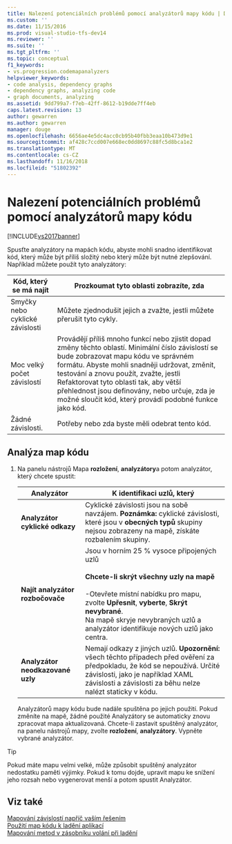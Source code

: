 ```yaml
---
title: Nalezení potenciálních problémů pomocí analyzátorů mapy kódu | Dokumentace Microsoftu
ms.custom: ''
ms.date: 11/15/2016
ms.prod: visual-studio-tfs-dev14
ms.reviewer: ''
ms.suite: ''
ms.tgt_pltfrm: ''
ms.topic: conceptual
f1_keywords:
- vs.progression.codemapanalyzers
helpviewer_keywords:
- code analysis, dependency graphs
- dependency graphs, analyzing code
- graph documents, analyzing
ms.assetid: 9dd799a7-f7eb-42ff-8612-b19dde7ff4eb
caps.latest.revision: 13
author: gewarren
ms.author: gewarren
manager: douge
ms.openlocfilehash: 6656ae4e5dc4acc0cb95b40fbb3eaa10b473d9e1
ms.sourcegitcommit: af428c7ccd007e668ec0dd8697c88fc5d8bca1e2
ms.translationtype: MT
ms.contentlocale: cs-CZ
ms.lasthandoff: 11/16/2018
ms.locfileid: "51802392"
---
```

# <a name="find-potential-problems-using-code-map-analyzers"></a>Nalezení potenciálních problémů pomocí analyzátorů mapy kódu
[!INCLUDE[vs2017banner](../includes/vs2017banner.md)]

Spusťte analyzátory na mapách kódu, abyste mohli snadno identifikovat kód, který může být příliš složitý nebo který může být nutné zlepšování. Například můžete použít tyto analyzátory:  
  
|**Kód, který se má najít**|**Prozkoumat tyto oblasti zobrazíte, zda**|  
|-------------------------------|--------------------------------------------|  
|Smyčky nebo cyklické závislosti|Můžete zjednodušit jejich a zvažte, jestli můžete přerušit tyto cykly.|  
|Moc velký počet závislostí|Provádějí příliš mnoho funkcí nebo zjistit dopad změny těchto oblastí. Minimální číslo závislostí se bude zobrazovat mapu kódu ve správném formátu. Abyste mohli snadněji udržovat, změnit, testování a znovu použít, zvažte, jestli Refaktorovat tyto oblasti tak, aby větší přehlednost jsou definovány, nebo určuje, zda je možné sloučit kód, který provádí podobné funkce jako kód.|  
|Žádné závislosti.|Potřeby nebo zda byste měli odebrat tento kód.|  
  
## <a name="analyze-code-maps"></a>Analýza map kódu  
  
1. Na panelu nástrojů Mapa **rozložení**, **analyzátory**a potom analyzátor, který chcete spustit:  
  
   |**Analyzátor**|**K identifikaci uzlů, který**|  
   |------------------|--------------------------------|  
   |**Analyzátor cyklické odkazy**|Cyklické závislosti jsou na sobě navzájem. **Poznámka:** cyklické závislosti, které jsou v **obecných typů** skupiny nejsou zobrazeny na mapě, získáte rozbalením skupiny.|  
   |**Najít analyzátor rozbočovače**|Jsou v horním 25 % vysoce připojených uzlů<br /><br /> **Chcete-li skrýt všechny uzly na mapě**<br /><br /> -Otevřete místní nabídku pro mapu, zvolte **Upřesnit**, **vyberte**, **Skrýt nevybrané**.<br />     Na mapě skryje nevybraných uzlů a analyzátor identifikuje nových uzlů jako centra.|  
   |**Analyzátor neodkazované uzly**|Nemají odkazy z jiných uzlů. **Upozornění:** všech těchto případech před ověření za předpokladu, že kód se nepoužívá. Určité závislosti, jako je například XAML závislosti a závislosti za běhu nelze nalézt staticky v kódu.|  
  
   Analyzátorů mapy kódu bude nadále spuštěna po jejich použití. Pokud změníte na mapě, žádné použité Analyzátory se automaticky znovu zpracovat mapa aktualizovaná. Chcete-li zastavit spuštěný analyzátor, na panelu nástrojů mapy, zvolte **rozložení**, **analyzátory**. Vypněte vybrané analyzátor.  
  
> [!TIP]
>  Pokud máte mapu velmi velké, může způsobit spuštěný analyzátor nedostatku paměti výjimky. Pokud k tomu dojde, upravit mapu ke snížení jeho rozsah nebo vygenerovat menší a potom spustit Analyzátor.  
  
## <a name="see-also"></a>Viz také  
 [Mapování závislostí napříč vaším řešením](../modeling/map-dependencies-across-your-solutions.md)   
 [Použití map kódu k ladění aplikací](../modeling/use-code-maps-to-debug-your-applications.md)   
 [Mapování metod v zásobníku volání při ladění](../debugger/map-methods-on-the-call-stack-while-debugging-in-visual-studio.md)



